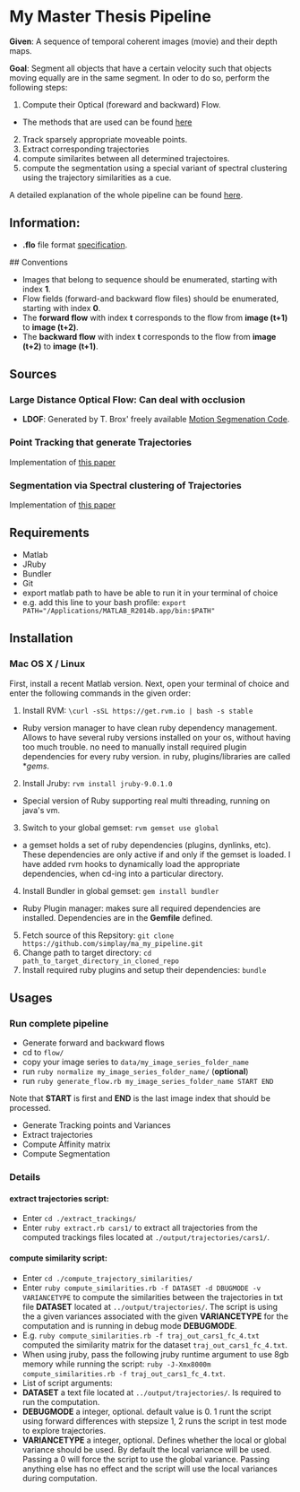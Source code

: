 # My Master Thesis Pipeline

**Given**: A sequence of temporal coherent images (movie) and their depth maps.

**Goal**: Segment all objects that have a certain velocity such that objects moving equally are in the same segment. In oder to do so, perform the following steps:

1. Compute their Optical (foreward and backward) Flow.
 + The methods that are used can be found [here](https://github.com/simplay/ma_pipeline)
2. Track sparsely appropriate moveable points.
3. Extract corresponding trajectories
4. compute similarites between all determined trajectoires.
5. compute the segmentation using a special variant of spectral clustering using the trajectory similarities as a cue.

A detailed explanation of the whole pipeline can be found [here](https://github.com/simplay/ma_my_pipeline/blob/master/pipeline.md).

## Information:
+ **.flo** file format [specification](http://vision.middlebury.edu/flow/code/flow-code/README.txt).

## Conventions

+ Images that belong to sequence should be enumerated, starting with index **1**.
+ Flow fields (forward-and backward flow files) should be enumerated, starting with index **0**.
 + The **forward flow** with index **t** corresponds to the flow from **image (t+1)** to **image (t+2)**.
 + The **backward flow** with index **t** corresponds to the flow from **image (t+2)** to **image (t+1)**.

## Sources

### Large Distance Optical Flow: Can deal with occlusion
+ **LDOF**: Generated by T. Brox' freely available [Motion Segmenation Code](http://lmb.informatik.uni-freiburg.de/resources/binaries/eccv2010_mosegLinux64.zip). 

### Point Tracking that generate Trajectories 
Implementation of [this paper](http://lmb.informatik.uni-freiburg.de/people/brox/pub/sundaram_eccv10.pdf)

### Segmentation via Spectral clustering of Trajectories
Implementation of [this paper](http://ieeexplore.ieee.org/stamp/stamp.jsp?tp=&arnumber=6682905)

## Requirements
+ Matlab
+ JRuby
+ Bundler
+ Git
+ export matlab path to have be able to run it in your terminal of choice
 + e.g. add this line to your bash profile: `export PATH="/Applications/MATLAB_R2014b.app/bin:$PATH"` 

## Installation

### Mac OS X / Linux

First, install a recent Matlab version. Next, open your terminal of choice and enter the following commands in the given order:

1. Install RVM: `\curl -sSL https://get.rvm.io | bash -s stable`
 + Ruby version manager to have clean ruby dependency management. Allows to have several ruby versions installed on your os, without having too much trouble. no need to manually install required plugin dependencies for every ruby version. in ruby, plugins/libraries are called **gems*.
2. Install Jruby: `rvm install jruby-9.0.1.0`
 + Special version of Ruby supporting real multi threading, running on java's vm.
3. Switch to your global gemset: `rvm gemset use global`
 + a gemset holds a set of ruby dependencies (plugins, dynlinks, etc). These dependencies are only active if and only if the gemset is loaded. I have added rvm hooks to dynamically load the appropriate dependencies, when cd-ing into a particular directory.
4. Install Bundler in global gemset: `gem install bundler`
 + Ruby Plugin manager: makes sure all required dependencies are installed. Dependencies are in the **Gemfile** defined.
5. Fetch source of this Repsitory: `git clone https://github.com/simplay/ma_my_pipeline.git`
6. Change path to target directory: `cd path_to_target_directory_in_cloned_repo`
7. Install required ruby plugins and setup their dependencies: `bundle`

## Usages
### Run complete pipeline

+ Generate forward and backward flows
 + cd to `flow/`
 + copy your image series to `data/my_image_series_folder_name`
 + run `ruby normalize my_image_series_folder_name/` (**optional**)
 + run `ruby generate_flow.rb my_image_series_folder_name START END` 
 
Note that **START** is first and **END** is the last image index that should be processed.

+ Generate Tracking points and Variances
+ Extract trajectories
+ Compute Affinity matrix
+ Compute Segmentation

### Details

#### extract trajectories script:
+ Enter `cd ./extract_trackings/`
+ Enter `ruby extract.rb cars1/` to extract all trajectories from the computed trackings files located at `./output/trajectories/cars1/`.

#### compute similarity script: 

+ Enter `cd ./compute_trajectory_similarities/`
+ Enter `ruby compute_similarities.rb -f DATASET -d DBUGMODE -v VARIANCETYPE` to compute the similarities between the trajectories in txt file **DATASET** located at `../output/trajectories/`. The script is using the a given variances associated with the given **VARIANCETYPE** for the computation and is running in debug mode **DEBUGMODE**.
+ E.g. `ruby compute_similarities.rb -f traj_out_cars1_fc_4.txt` computed the similarity matrix for the dataset `traj_out_cars1_fc_4.txt`.
+ When using jruby, pass the following jruby runtime argument to use 8gb memory while running the script: `ruby -J-Xmx8000m compute_similarities.rb -f traj_out_cars1_fc_4.txt`.
+ List of script arguments:
 +  **DATASET** a text file located at `../output/trajectories/`. Is required to run the computation.
 +  **DEBUGMODE** a integer, optional. default value is 0. 1 runt the script using forward differences with stepsize 1, 2 runs the script in test mode to explore trajectories. 
 +  **VARIANCETYPE** a integer, optional. Defines whether the local or global variance should be used. By default the local variance will be used. Passing a 0 will force the script to use the global variance. Passing anything else has no effect and the script will use the local variances during computation.

